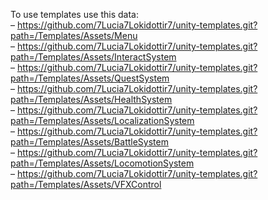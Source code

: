 To use templates use this data: <br>
– https://github.com/7Lucia7Lokidottir7/unity-templates.git?path=/Templates/Assets/Menu <br>
– https://github.com/7Lucia7Lokidottir7/unity-templates.git?path=/Templates/Assets/InteractSystem <br>
– https://github.com/7Lucia7Lokidottir7/unity-templates.git?path=/Templates/Assets/QuestSystem <br>
– https://github.com/7Lucia7Lokidottir7/unity-templates.git?path=/Templates/Assets/HealthSystem <br>
– https://github.com/7Lucia7Lokidottir7/unity-templates.git?path=/Templates/Assets/LocalizationSystem <br>
– https://github.com/7Lucia7Lokidottir7/unity-templates.git?path=/Templates/Assets/BattleSystem <br>
– https://github.com/7Lucia7Lokidottir7/unity-templates.git?path=/Templates/Assets/LocomotionSystem <br>
– https://github.com/7Lucia7Lokidottir7/unity-templates.git?path=/Templates/Assets/VFXControl
